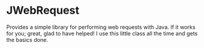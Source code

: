 # JWebRequest
Provides a simple library for performing web requests with Java. If it works for you; great, glad to have helped! I use this little class all the time and gets the basics done.
